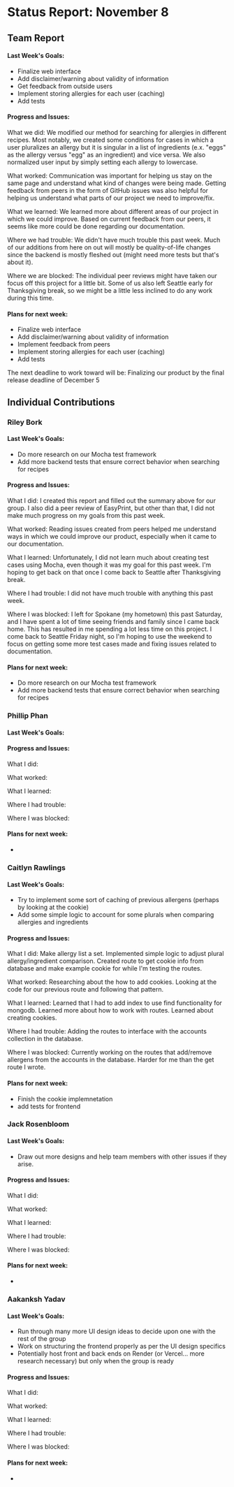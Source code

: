 # Status Report: November 8
## Team Report
#### Last Week's Goals:
- Finalize web interface
- Add disclaimer/warning about validity of information
- Get feedback from outside users
- Implement storing allergies for each user (caching)
- Add tests

#### Progress and Issues:
What we did: We modified our method for searching for allergies in different 
recipes. Most notably, we created some conditions for cases in which a user 
pluralizes an allergy but it is singular in a list of ingredients (e.x. "eggs" 
as the allergy versus "egg" as an ingredient) and vice versa. We also 
normalized user input by simply setting each allergy to lowercase. 

What worked: Communication was important for helping us stay on the same page 
and understand what kind of changes were being made. Getting feedback from 
peers in the form of GitHub issues was also helpful for helping us understand 
what parts of our project we need to improve/fix.

What we learned: We learned more about different areas of our project in 
which we could improve. Based on current feedback from our peers, it seems 
like more could be done regarding our documentation.

Where we had trouble: We didn't have much trouble this past week. Much of our 
additions from here on out will mostly be quality-of-life changes since the 
backend is mostly fleshed out (might need more tests but that's about it).

Where we are blocked: The individual peer reviews might have taken our focus 
off this project for a little bit. Some of us also left Seattle early for 
Thanksgiving break, so we might be a little less inclined to do any work during
this time.

#### Plans for next week:
- Finalize web interface
- Add disclaimer/warning about validity of information
- Implement feedback from peers
- Implement storing allergies for each user (caching)
- Add tests


The next deadline to work toward will be: Finalizing our product by the final 
release deadline of December 5

## Individual Contributions
### Riley Bork
#### Last Week's Goals:
- Do more research on our Mocha test framework
- Add more backend tests that ensure correct behavior when searching for 
recipes

#### Progress and Issues:
What I did: I created this report and filled out the summary above for our 
group. I also did a peer review of EasyPrint, but other than that, I did not 
make much progress on my goals from this past week.

What worked: Reading issues created from peers helped me understand ways in 
which we could improve our product, especially when it came to our documentation.

What I learned: Unfortunately, I did not learn much about creating test cases 
using Mocha, even though it was my goal for this past week. I'm hoping to get 
back on that once I come back to Seattle after Thanksgiving break.

Where I had trouble: I did not have much trouble with anything this past week.

Where I was blocked: I left for Spokane (my hometown) this past Saturday, and 
I have spent a lot of time seeing friends and family since I came back home. 
This has resulted in me spending a lot less time on this project. I come back 
to Seattle Friday night, so I'm hoping to use the weekend to focus on getting 
some more test cases made and fixing issues related to documentation. 

#### Plans for next week: 
- Do more research on our Mocha test framework
- Add more backend tests that ensure correct behavior when searching for 
recipes

### Phillip Phan
#### Last Week's Goals:

#### Progress and Issues:
What I did:

What worked:

What I learned:

Where I had trouble:

Where I was blocked:

#### Plans for next week: 
- 

### Caitlyn Rawlings
#### Last Week's Goals:
- Try to implement some sort of caching of previous allergens (perhaps by looking at the cookie)
- Add some simple logic to account for some plurals when comparing allergies and ingredients

#### Progress and Issues:
What I did: Make allergy list a set. Implemented simple logic to adjust plural allergy/ingredient 
            comparison. Created route to get cookie info from database and make example cookie for 
            while I'm testing the routes.

What worked: Researching about the how to add cookies. Looking at the code for our previous route
             and following that pattern.

What I learned: Learned that I had to add index to use find functionality for mongodb. Learned 
                more about how to work with routes. Learned about creating cookies.

Where I had trouble: Adding the routes to interface with the accounts collection in the database.

Where I was blocked: Currently working on the routes that add/remove allergens from the accounts in the 
                     database. Harder for me than the get route I wrote.

#### Plans for next week: 
- Finish the cookie implemnetation
- add tests for frontend


### Jack Rosenbloom
#### Last Week's Goals:
- Draw out more designs and help team members with other issues if they arise.

#### Progress and Issues:
What I did: 

What worked: 

What I learned: 

Where I had trouble: 

Where I was blocked: 

#### Plans for next week: 
- 

### Aakanksh Yadav
#### Last Week's Goals:
- Run through many more UI design ideas to decide upon one with the rest of the group
- Work on structuring the frontend properly as per the UI design specifics
- Potentially host front and back ends on Render (or Vercel... more research necessary) but only when the group is ready

#### Progress and Issues:
What I did:

What worked: 

What I learned: 

Where I had trouble: 

Where I was blocked:

#### Plans for next week: 
- 
